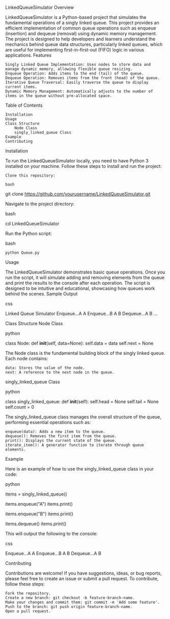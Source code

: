 LinkedQueueSimulator
Overview

LinkedQueueSimulator is a Python-based project that simulates the fundamental operations of a singly linked queue. This project provides an efficient implementation of common queue operations such as enqueue (insertion) and dequeue (removal) using dynamic memory management. The project is designed to help developers and learners understand the mechanics behind queue data structures, particularly linked queues, which are useful for implementing first-in-first-out (FIFO) logic in various applications.
Features

    Singly Linked Queue Implementation: Uses nodes to store data and manage dynamic memory, allowing flexible queue resizing.
    Enqueue Operation: Adds items to the end (tail) of the queue.
    Dequeue Operation: Removes items from the front (head) of the queue.
    Iterative Queue Traversal: Easily traverse the queue to display current items.
    Dynamic Memory Management: Automatically adjusts to the number of items in the queue without pre-allocated space.

Table of Contents

    Installation
    Usage
    Class Structure
        Node Class
        singly_linked_queue Class
    Example
    Contributing

Installation

To run the LinkedQueueSimulator locally, you need to have Python 3 installed on your machine. Follow these steps to install and run the project:

    Clone this repository:

    bash

git clone https://github.com/yourusername/LinkedQueueSimulator.git

Navigate to the project directory:

bash

cd LinkedQueueSimulator

Run the Python script:

bash

    python Queue.py

Usage

The LinkedQueueSimulator demonstrates basic queue operations. Once you run the script, it will simulate adding and removing elements from the queue and print the results to the console after each operation. The script is designed to be intuitive and educational, showcasing how queues work behind the scenes.
Sample Output

css

Linked Queue Simulator
Enqueue...A
 A
Enqueue...B
 A B
Dequeue...A
 B
...

Class Structure
Node Class

python

class Node:
    def __init__(self, data=None):
        self.data = data
        self.next = None

The Node class is the fundamental building block of the singly linked queue. Each node contains:

    data: Stores the value of the node.
    next: A reference to the next node in the queue.

singly_linked_queue Class

python

class singly_linked_queue:
    def __init__(self):
        self.head = None
        self.tail = None
        self.count = 0

The singly_linked_queue class manages the overall structure of the queue, performing essential operations such as:

    enqueue(data): Adds a new item to the queue.
    dequeue(): Removes the first item from the queue.
    print(): Displays the current state of the queue.
    iterate_item(): A generator function to iterate through queue elements.

Example

Here is an example of how to use the singly_linked_queue class in your code:

python

items = singly_linked_queue()

items.enqueue("A")
items.print()

items.enqueue("B")
items.print()

items.dequeue()
items.print()

This will output the following to the console:

css

Enqueue...A
 A
Enqueue...B
 A B
Dequeue...A
 B

Contributing

Contributions are welcome! If you have suggestions, ideas, or bug reports, please feel free to create an issue or submit a pull request. To contribute, follow these steps:

    Fork the repository.
    Create a new branch: git checkout -b feature-branch-name.
    Make your changes and commit them: git commit -m 'Add some feature'.
    Push to the branch: git push origin feature-branch-name.
    Open a pull request.
